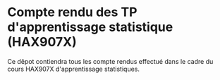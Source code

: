 # Compte rendu des TP d'apprentissage statistique (HAX907X)

Ce dêpot contiendra tous les compte rendus effectué dans le cadre du cours HAX907X d'apprentissage statistiques.